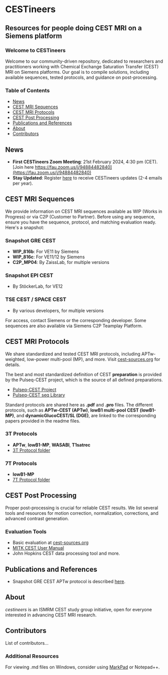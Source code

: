 # CESTineers

## Resources for people doing CEST MRI on a Siemens platform

### Welcome to CESTineers
Welcome to our community-driven repository, dedicated to researchers and practitioners working with Chemical Exchange Saturation Transfer (CEST) MRI on Siemens platforms. Our goal is to compile solutions, including available sequences, tested protocols, and guidance on post-processing.

### Table of Contents
- [News](#news)
- [CEST MRI Sequences](#cest-mri-sequences)
- [CEST MRI Protocols](#cest-mri-protocols)
- [CEST Post Processing](#cest-post-processing)
- [Publications and References](#publications-and-references)
- [About](#about)
- [Contributors](#contributors)

## News
- **First CESTineers Zoom Meeting**: 21st February 2024, 4:30 pm (CET). [Join here https://fau.zoom.us/j/94884482840](https://fau.zoom.us/j/94884482840)
- **Stay Updated**: Register [here](https://forms.gle/d2gtuLn5xvVgeAZY8) to receive CESTineers updates (2-4 emails per year).

## CEST MRI Sequences
We provide information on CEST MRI sequences available as WIP (Works in Progress) or via C2P (Customer to Partner). Before using any sequence, ensure you have the sequence, protocol, and matching evaluation ready. Here's a snapshot:

### Snapshot GRE CEST
- **WIP_816b**: For VE11 by Siemens 
- **WIP_816c**: For VE11/12 by Siemens 
- **C2P_MP04**: By ZaissLab, for multiple versions

### Snapshot EPI CEST
- By StöckerLab, for VE12

### TSE CEST / SPACE CEST
- By various developers, for multiple versions

For access, contact Siemens or the corresponding developer. Some sequences are also available via Siemens C2P Teamplay Platform.

## CEST MRI Protocols
We share standardized and tested CEST MRI protocols, including APTw-weighted, low-power multi-pool (MP), and more. Visit [cest-sources.org](http://cest-sources.org/doku.php?id=standard_cest_protocols) for details.

The best and most standardized definition of CEST **preparation** is provided by the Pulseq-CEST project, which is the source of all defined preparations.

- [Pulseq-CEST Project](https://pulseq-cest.github.io/)
- [Pulseq-CEST seq Library](https://github.com/kherz/pulseq-cest-library/tree/master/seq-library)

Standard protocols are shared here as **.pdf** and **.pro** files. The different protocols, such as **APTw-CEST (APTw)**, **lowB1 multi-pool CEST (lowB1-MP)**, and **dynamicGlucoCEST/SL (DGE)**, are linked to the corresponding papers provided in the readme files.

### 3T Protocols
- **APTw**, **lowB1-MP**, **WASABI**, **T1satrec**
- [3T Protocol folder](prot/3T/)

### 7T Protocols
- **lowB1-MP**
- [7T Protocol folder](prot/7T/)

## CEST Post Processing
Proper post-processing is crucial for reliable CEST results. We list several tools and resources for motion correction, normalization, corrections, and advanced contrast generation.

### Evaluation Tools
- Basic evaluation at [cest-sources.org](https://www.cest-sources.org)
- [MITK CEST User Manual](https://phabricator.mitk.org/w/mitk/cest/cest_user_manual/)
- John Hopkins CEST data processing tool and more.

## Publications and References
- Snapshot GRE CEST APTw protocol is described [here](https://arxiv.org/abs/2207.00261).

## About
*cestineers* is an ISMRM CEST study group initiative, open for everyone interested in advancing CEST MRI research.

## Contributors
List of contributors...

### Additional Resources
For viewing .md files on Windows, consider using [MarkPad](https://www.microsoft.com/en-us/p/markpad/9wzdncrdcfsb) or Notepad++.
